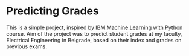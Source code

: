 # Predicting Grades

This is a simple project, inspired by [IBM Machine Learning with Python](https://www.coursera.org/learn/machine-learning-with-python/home/info) course. Aim of the project was to predict student grades at my faculty, Electrical Engineering in Belgrade, based on their index and grades on previous exams. 
